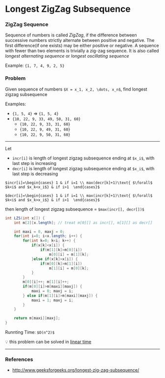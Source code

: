 # Longest ZigZag Subsequence

### ZigZag Sequence

Sequence of numbers is called *ZigZag*, if the difference between successive numbers
strictly alternate between positive and negative. The first difference(if one exists)
may be either positive or negative. A sequence with fewer than two elements is trivially
a zig-zag sequence. It is also called *longest alternating sequence* or *longest oscillating
sequence*

Example: `{1, 7, 4, 9, 2, 5}`

### Problem

Given sequence of numbers `$X = x_1, x_2, \dots, x_n$`, find longest zigzag subsequence

Examples:
* `{1, 5, 4}` => `{1, 5, 4}`
* `{10, 22, 9, 33, 49, 50, 31, 60}`
    * `{10, 22, 9, 33, 31, 60}`
    * `{10, 22, 9, 49, 31, 60}`
    * `{10, 22, 9, 50, 31, 60}`

---

Let
* `incr[i]` is length of longest zigzag subsequence ending at `$x_i$`, with last step is increasing
* `decr[i]` is length of longest zigzag subsequence ending at `$x_i$`, with last step is decreasing

`$incr[i]=\begin{cases}
1 & if i=1 \\
max(decr[k]+1)\text{ $\forall$ $k<i$ and $x_k<x_i$} & if i>1 
\end{cases}$`

`$decr[i]=\begin{cases}
1 & if i=1 \\
max(incr[k]+1)\text{ $\forall$ $k<i$ and $x_k>x_i$} & if i>1 
\end{cases}$`

then length of longest zigzag subsequence = `$max(incr[], decr[])$`

```java
int LZS(int x[]) {
    int m[2][x.length]; // treat m[0][] as incr[], m[1][] as decr[]

    int maxi = 0, maxj = 0;
    for(int i=0; i<x.length; i++) {
        for(int k=0; k<i; k++) {
            if(x[k]<x[i]) {
                if(m[1][k]>m[0][i])
                    m[0][i] = m[1][k];
            }else if(x[k]>x[i]) {
                if(m[0][k]>m[1][i])
                    m[1][i] = m[0][k];
            }
        }
        m[0][i]++; m[1][i]++;
        if(m[0][i]>m[maxi][maxj]) {
            maxi = 0; maxj = i;
        } else if(m[1][i]>m[maxi][maxj]) {
            maxi = 1; maxj = i;
        }
    }

    return m[maxi][maxj];
}
```

Runnting Time: `$O(n^2)$`

:bulb: this problem can be solved in [linear time](../miscellaneous/lzs.md)

---

### References

* <http://www.geeksforgeeks.org/longest-zig-zag-subsequence/>
